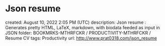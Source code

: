# Json resume

created: August 10, 2022 2:05 PM (UTC)
description: Json resume : Generates pretty HTML, LaTeX, markdown, with biodata feeded as input in JSON
folder: BOOKMRKS-MTHRFCKR / PRODUCTIVITY-MTHRFCKR / Resume CV
tags: Productivity
url: http://www.prat0318.com/json_resume